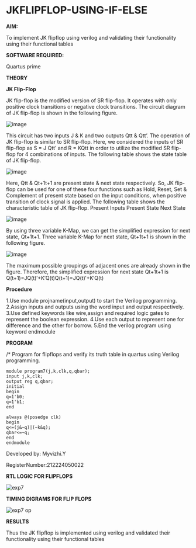 # JKFLIPFLOP-USING-IF-ELSE

**AIM:** 

To implement  JK flipflop using verilog and validating their functionality using their functional tables

**SOFTWARE REQUIRED:**

Quartus prime

**THEORY**

**JK Flip-Flop**

JK flip-flop is the modified version of SR flip-flop. It operates with only positive clock transitions or negative clock transitions. The circuit diagram of JK flip-flop is shown in the following figure.

![image](https://github.com/naavaneetha/JKFLIPFLOP-USING-IF-ELSE/assets/154305477/a649c30b-232b-4558-b188-fd6c09845180)


This circuit has two inputs J & K and two outputs Qtt & Qtt’. The operation of JK flip-flop is similar to SR flip-flop. Here, we considered the inputs of SR flip-flop as S = J Qtt’ and R = KQtt in order to utilize the modified SR flip-flop for 4 combinations of inputs. The following table shows the state table of JK flip-flop.

![image](https://github.com/naavaneetha/JKFLIPFLOP-USING-IF-ELSE/assets/154305477/c4360742-e8a8-4937-b089-c46c0433f9a3)

 
Here, Qtt & Qt+1t+1 are present state & next state respectively. So, JK flip-flop can be used for one of these four functions such as Hold, Reset, Set & Complement of present state based on the input conditions, when positive transition of clock signal is applied. The following table shows the characteristic table of JK flip-flop. Present Inputs Present State Next State
 
![image](https://github.com/naavaneetha/JKFLIPFLOP-USING-IF-ELSE/assets/154305477/6c275261-a6d5-4c37-a3a7-1e88ca11c4cd)

By using three variable K-Map, we can get the simplified expression for next state, Qt+1t+1. Three variable K-Map for next state, Qt+1t+1 is shown in the following figure.
 
![image](https://github.com/naavaneetha/JKFLIPFLOP-USING-IF-ELSE/assets/154305477/5174f41b-0ce0-4329-a372-6d1943ea6673)

The maximum possible groupings of adjacent ones are already shown in the figure. Therefore, the simplified expression for next state Qt+1t+1 is Q(t+1)=JQ(t)′+K′Q(t)Q(t+1)=JQ(t)′+K′Q(t)

**Procedure**

1.Use module projname(input,output) to start the Verilog programming. 2.Assign inputs and outputs using the word input and output respectively. 3.Use defined keywords like wire,assign and required logic gates to represent the boolean expression. 4.Use each output to represent one for difference and the other for borrow. 5.End the verilog program using keyword endmodule

**PROGRAM**

/* Program for flipflops and verify its truth table in quartus using Verilog programming.



    module program7(j,k,clk,q,qbar);
    input j,k,clk;
    output reg q,qbar;
    initial 
    begin
    q=1'b0;
    q=1'b1;
    end 

    always @(posedge clk)
    begin 
    q<=(j&~q)|(~k&q);
    qbar<=~q;
    end
    endmodule

Developed by: Myvizhi.Y

RegisterNumber:212224050022


**RTL LOGIC FOR FLIPFLOPS**

![exp7](https://github.com/user-attachments/assets/bc8bdced-3801-4907-8d6a-f655c73a2677)


**TIMING DIGRAMS FOR FLIP FLOPS**

![exp7 op](https://github.com/user-attachments/assets/1e49f0cc-e8c1-4587-b057-c5453bb9a338)


**RESULTS**

Thus the JK flipflop is implemented using verilog and validated their functionality using their functional tables

